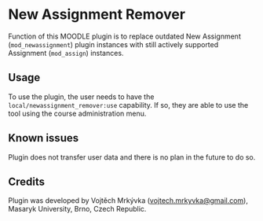 New Assignment Remover
======================

Function of this MOODLE plugin is to replace outdated New Assignment (`mod_newassignment`) plugin instances with still actively supported Assignment (`mod_assign`) instances.

Usage
-----

To use the plugin, the user needs to have the `local/newassignment_remover:use` capability. If so, they are able to use the tool using the course administration menu.

Known issues
------------

Plugin does not transfer user data and there is no plan in the future to do so.

Credits
-------

Plugin was developed by Vojtěch Mrkývka (vojtech.mrkyvka@gmail.com), Masaryk University, Brno, Czech Republic.
